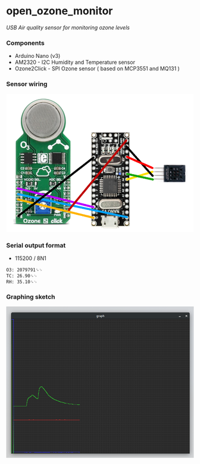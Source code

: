 # open_ozone_monitor
*USB Air quality sensor for monitoring ozone levels*

### Components

* Arduino Nano (v3)
* AM2320 - I2C Humidity and Temperature sensor
* Ozone2Click - SPI Ozone sensor ( based on MCP3551 and MQ131 )

### Sensor wiring

![](doc/sensor_schema.png)

### Serial output format

* 115200 / 8N1

```
O3: 2079791␍␊
TC: 26.90␍␊
RH: 35.10␍␊
```

### Graphing sketch

![](doc/grapher.png)